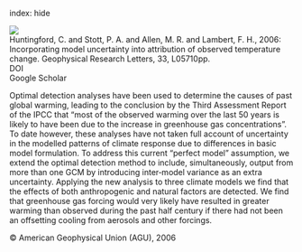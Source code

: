 index: hide

<div class="Citation">
    <div class="Citation-thumb CitationThumb-linked"  data-href="https://doi.org/10.1029/2005gl024831">
      <img src="https://static.claimspace.cloud/climate-study-static/refs/thumbs/10/Huntingford_et_al_2006-thumb.png" />
    </div>

  <div class="Citation-body">
    <div class="Citation-text">Huntingford, C. and Stott, P. A. and Allen, M. R. and Lambert, F. H., 2006: Incorporating model uncertainty into attribution of observed temperature change. <span class="Article-journal">Geophysical Research Letters, </span><span class="Article-volume">33, </span>L05710pp.</div>
    <div class="Citation-links">
      <div class="CitationLink" data-href="https://doi.org/10.1029/2005gl024831">
        <div class="CitationLink-icon CitationLink-Doi"></div>
        <div class="CitationLink-text">DOI</div>
      </div>
      <div class="CitationLink" data-href="https://scholar.google.com/scholar?q=10.1029/2005gl024831">
        <div class="CitationLink-icon CitationLink-Scholar"></div>
        <div class="CitationLink-text">Google Scholar</div>
      </div>
    </div>
  </div>
</div>

Optimal detection analyses have been used to determine the causes of past global warming, leading to the conclusion by the Third Assessment Report of the IPCC that “most of the observed warming over the last 50 years is likely to have been due to the increase in greenhouse gas concentrations”. To date however, these analyses have not taken full account of uncertainty in the modelled patterns of climate response due to differences in basic model formulation. To address this current “perfect model” assumption, we extend the optimal detection method to include, simultaneously, output from more than one GCM by introducing inter‐model variance as an extra uncertainty. Applying the new analysis to three climate models we find that the effects of both anthropogenic and natural factors are detected. We find that greenhouse gas forcing would very likely have resulted in greater warming than observed during the past half century if there had not been an offsetting cooling from aerosols and other forcings.

<div class="Citation-copy">
&copy; American Geophysical Union (AGU), 2006
</div>